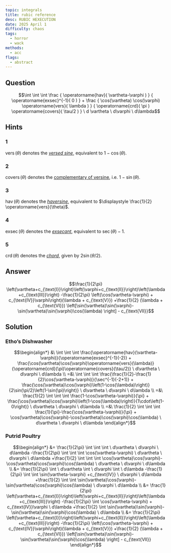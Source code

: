 ```yaml
---
topic: integrals
title: rubic reference
desc: RUBIC HEXECUTION
date: 2025 April 1
difficulty: chaos
tags:
  - horror
  - wack
methods:
  - acc
flags:
  - abstract
---
```



## Question
```math
\int
  \int
    \int
      \frac
        { \operatorname{hav}( \vartheta-\varphi ) }
        { \operatorname{exsec}^{-1}( 0 ) }
      +
      \frac
        {
          \cos(\vartheta) \cos(\varphi)
          \operatorname{vers}( \lambda )
        }
        {
          \operatorname{crd}( \pi )
          \operatorname{covers}( \tau/2 )
        }
    \ d \vartheta
  \ d\varphi
\ d\lambda
```


## Hints

### 1
$\operatorname{vers}(\theta)$ denotes the <a target="_blank" href="https://wikipedia.org/wiki/Versine">*versed sine*</a>, equivalent to $1 - \cos(\theta)$.

### 2
$\operatorname{covers}(\theta)$ denotes the <a target="_blank" href="https://wikipedia.org/wiki/Versine#cvs">complementary of versine</a>, i.e. $1 - \sin(\theta)$.

### 3
$\operatorname{hav}(\theta)$ denotes the <a target="_blank" href="https://wikipedia.org/wiki/Versine#hav">*haversine*</a>, equivalent to $\displaystyle \frac{1}{2} \operatorname{vers}(\theta)$.

### 4
$\operatorname{exsec}(\theta)$ denotes the <a target="_blank" href="https://wikipedia.org/wiki/Exsecant">*exsecant*</a>, equivalent to $\sec(\theta) - 1$.

### 5
$\operatorname{crd}(\theta)$ denotes the <a target="_blank" href="https://wikipedia.org/wiki/Chord_(geometry)">*chord*</a>, given by $2\sin(\theta/2)$.


## Answer
```math
\frac{1}{2\pi} \left(\vartheta+c_{\text{I}}\right)\left(\varphi+c_{\text{II}}\right)\left(\lambda+c_{\text{III}}\right)
    -\frac{1}{2\pi} \left(\cos(\vartheta-\varphi) + c_{\text{IV}}\varphi\right)(\lambda + c_{\text{V}})
    +\frac{1}{2} (\lambda + c_{\text{VI}}) \left[\sin(\vartheta)\sin(\varphi)-\sin(\vartheta)\sin(\varphi)\cos(\lambda) \right] - c_{\text{VII}}
```


## Solution

### Etho’s Dishwasher
```math
\begin{align*}
  &\ \int \int \int
      \frac{\operatorname{hav}(\vartheta-\varphi)}{\operatorname{exsec}^{-1}(-2)} +
      \frac{\cos(\vartheta)\cos(\varphi)\operatorname{vers}(\lambda)}{\operatorname{crd}(\pi)\operatorname{covers}(\tau/2)}
    \ d\vartheta \ d\varphi \ d\lambda
  \\ =&\ \int \int \int
      \frac{\frac{1}{2}-\frac{1}{2}\cos(\vartheta-\varphi)}{\sec^{-1}(-2+1)} +
      \frac{\cos(\vartheta)\cos(\varphi)\left(1-\cos(\lambda)\right)}{2\sin(\pi/2)\left(1-\sin(\pi)\right)}
    \ d\vartheta \ d\varphi \ d\lambda
  \\ =&\ \frac{1}{2} \int \int \int
      \frac{1-\cos(\vartheta-\varphi)}{\pi} +
      \frac{\cos(\vartheta)\cos(\varphi)\left(1-\cos(\lambda)\right)}{1\cdot\left(1-0\right)}
    \ d\vartheta \ d\varphi \ d\lambda
  \\ =&\ \frac{1}{2} \int \int \int
      \frac{1}{\pi}-\frac{\cos(\vartheta-\varphi)}{\pi} +
      \cos(\vartheta)\cos(\varphi)-\cos(\vartheta)\cos(\varphi)\cos(\lambda)
    \ d\vartheta \ d\varphi \ d\lambda
\end{align*}
```

### Putrid Poultry
```math
\begin{align*}
  &= \frac{1}{2\pi} \int \int \int \ d\vartheta \ d\varphi \ d\lambda
    -\frac{1}{2\pi} \int \int \int \cos(\vartheta-\varphi) \ d\vartheta \ d\varphi \ d\lambda
    +\frac{1}{2} \int \int \int
      \cos(\vartheta)\cos(\varphi)-\cos(\vartheta)\cos(\varphi)\cos(\lambda)
    \ d\vartheta \ d\varphi \ d\lambda
  \\ &= \frac{1}{2\pi} \int \ d\vartheta \int \ d\varphi \int \ d\lambda
    -\frac{1}{2\pi} \int \int \sin(\vartheta-\varphi) +c_{\text{IV}} \ d\varphi \ d\lambda
    +\frac{1}{2} \int \int
      \sin(\vartheta)\cos(\varphi)-\sin(\vartheta)\cos(\varphi)\cos(\lambda)
    \ d\varphi \ d\lambda
  \\ &= \frac{1}{2\pi} \left(\vartheta+c_{\text{I}}\right)\left(\varphi+c_{\text{II}}\right)\left(\lambda+c_{\text{III}}\right)
    -\frac{1}{2\pi} \int \cos(\vartheta-\varphi) + c_{\text{IV}}\varphi \ d\lambda
    +\frac{1}{2} \int
      \sin(\vartheta)\sin(\varphi)-\sin(\vartheta)\sin(\varphi)\cos(\lambda)
    \ d\lambda
  \\ &= \frac{1}{2\pi} \left(\vartheta+c_{\text{I}}\right)\left(\varphi+c_{\text{II}}\right)\left(\lambda+c_{\text{III}}\right)
    -\frac{1}{2\pi} \left(\cos(\vartheta-\varphi) + c_{\text{IV}}\varphi\right)(\lambda + c_{\text{V}})
    +\frac{1}{2} (\lambda + c_{\text{VI}}) \left[\sin(\vartheta)\sin(\varphi)-\sin(\vartheta)\sin(\varphi)\cos(\lambda) \right] - c_{\text{VII}}
\end{align*}
```

